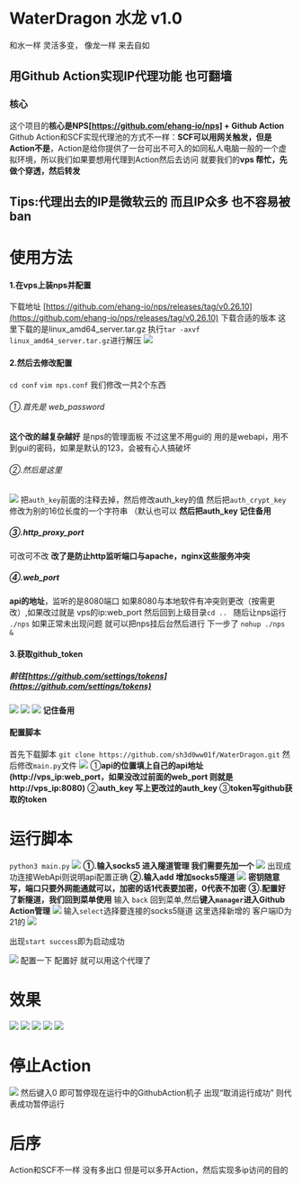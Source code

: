 # WaterDragon 水龙 v1.0
和水一样 灵活多变，
像龙一样 来去自如
## 用Github Action实现IP代理功能 也可翻墙
### 核心
这个项目的**核心是NPS[https://github.com/ehang-io/nps] + Github Action**
Github Action和SCF实现代理池的方式不一样：**SCF可以用网关触发，但是Action不是**，Action是给你提供了一台可出不可入的如同私人电脑一般的一个虚拟环境，所以我们如果要想用代理到Action然后去访问 就要我们的**vps 帮忙，先做个穿透，然后转发**
## Tips:代理出去的IP是微软云的 而且IP众多 也不容易被ban
# 使用方法

#### 1.在vps上装nps并配置
下载地址 [https://github.com/ehang-io/nps/releases/tag/v0.26.10](https://github.com/ehang-io/nps/releases/tag/v0.26.10)
下载合适的版本 这里下载的是linux_amd64_server.tar.gz
执行`tar -axvf linux_amd64_server.tar.gz`进行解压
![](https://raw.githubusercontent.com/sh3d0ww01f/WaterDragon/main/img/222.png)
#### 2.然后去修改配置
`cd conf`
`vim nps.conf`
我们修改一共2个东西
###### ①.首先是 web_password
**这个改的越复杂越好** 是nps的管理面板 不过这里不用gui的 用的是webapi，用不到gui的密码，如果是默认的123，会被有心人搞破坏
###### ②.然后是这里
![](https://raw.githubusercontent.com/sh3d0ww01f/WaterDragon/main/img/333.png)
把`auth_key`前面的注释去掉，然后修改auth_key的值
然后把`auth_crypt_key`修改为别的16位长度的一个字符串 （默认也可以
**然后把auth_key 记住备用**
##### ③.http_proxy_port
可改可不改 **改了是防止http监听端口与apache，nginx这些服务冲突**
##### ④.web_port
**api的地址**，监听的是8080端口 如果8080与本地软件有冲突则更改（按需更改）,如果改过就是    vps的ip:web_port
然后回到上级目录`cd .. `
随后让nps运行` ./nps`
如果正常未出现问题 就可以把nps挂后台然后进行 下一步了
`nohup ./nps &`
#### 3.获取github_token
##### 前往[https://github.com/settings/tokens](https://github.com/settings/tokens)


![](https://raw.githubusercontent.com/sh3d0ww01f/WaterDragon/main/img/444.png)
![](https://raw.githubusercontent.com/sh3d0ww01f/WaterDragon/main/img/555.png)
![](https://raw.githubusercontent.com/sh3d0ww01f/WaterDragon/main/img/666.png)
**记住备用**
#### 配置脚本
首先下载脚本
`git clone https://github.com/sh3d0ww01f/WaterDragon.git`
然后修改`main.py`文件
![](https://raw.githubusercontent.com/sh3d0ww01f/WaterDragon/main/img/777.png)
   ①**api的位置填上自己的api地址(http://vps_ip:web_port，如果没改过前面的web_port 则就是http://vps_ip:8080)**
 ②**auth_key 写上更改过的auth_key**
 ③**token写github获取的token**
# 运行脚本
`python3 main.py`
![](https://raw.githubusercontent.com/sh3d0ww01f/WaterDragon/main/img/888.png)
**①.输入socks5 进入隧道管理 我们需要先加一个**
![](https://raw.githubusercontent.com/sh3d0ww01f/WaterDragon/main/img/999.png)
出现成功连接WebApi则说明api配置正确
**②.输入add 增加socks5隧道**
![](https://raw.githubusercontent.com/sh3d0ww01f/WaterDragon/main/img/1111.png)
**密钥随意写，端口只要外网能通就可以，加密的话1代表要加密，0代表不加密**
**③.配置好了新隧道，我们回到菜单使用**
输入	`back` 回到菜单,然后**键入`manager`进入Github Action管理**
![](https://raw.githubusercontent.com/sh3d0ww01f/WaterDragon/main/img/2222.png)
输入`select`选择要连接的socks5隧道
这里选择新增的 客户端ID为21的
![](https://raw.githubusercontent.com/sh3d0ww01f/WaterDragon/main/img/3333.png)

出现`start success`即为启动成功

![](https://raw.githubusercontent.com/sh3d0ww01f/WaterDragon/main/img/4444.png)
配置一下 配置好 就可以用这个代理了

# 效果
![ ](https://raw.githubusercontent.com/sh3d0ww01f/WaterDragon/main/img/1.png)
![](https://raw.githubusercontent.com/sh3d0ww01f/WaterDragon/main/img/2.png)
![](https://raw.githubusercontent.com/sh3d0ww01f/WaterDragon/main/img/3.png)
![](https://raw.githubusercontent.com/sh3d0ww01f/WaterDragon/main/img/4.png)
![](https://raw.githubusercontent.com/sh3d0ww01f/WaterDragon/main/img/5.png)
# 停止Action
![](https://raw.githubusercontent.com/sh3d0ww01f/WaterDragon/main/img/5555.png)
然后键入0 即可暂停现在运行中的GithubAction机子
出现“取消运行成功” 则代表成功暂停运行
# 后序
Action和SCF不一样 没有多出口 但是可以多开Action，然后实现多ip访问的目的

